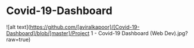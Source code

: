# Covid-19-Dashboard

![alt text](https://github.com/[aviralkapoor]/[Covid-19-Dashboard]/blob/[master]/Project 1 - Covid-19 Dashboard (Web Dev).jpg?raw=true)
